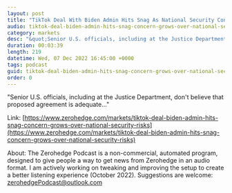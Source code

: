 ```yaml
---
layout: post
title: "TikTok Deal With Biden Admin Hits Snag As National Security Concerns Persist"
audio: tiktok-deal-biden-admin-hits-snag-concern-grows-over-national-security-risks-0
category: markets
desc: "&quot;Senior U.S. officials, including at the Justice Department, don't believe that proposed agreement is adequate...&quot;"
duration: 00:03:39
length: 219
datetime: Wed, 07 Dec 2022 16:45:00 +0000
tags: podcast
guid: tiktok-deal-biden-admin-hits-snag-concern-grows-over-national-security-risks-0
order: 0
---
```

&quot;Senior U.S. officials, including at the Justice Department, don't believe that proposed agreement is adequate...&quot;

Link: [https://www.zerohedge.com/markets/tiktok-deal-biden-admin-hits-snag-concern-grows-over-national-security-risks](https://www.zerohedge.com/markets/tiktok-deal-biden-admin-hits-snag-concern-grows-over-national-security-risks)

About: The Zerohedge Podcast is a non-commercial, automated program, designed to give people a way to get news from Zerohedge in an audio format.  I am actively working on tweaking and improving the setup to create a better listening experience (October 2022).  Suggestions are welcome: [zerohedgePodcast@outlook.com](mailto:zerohedgePodcast@outlook.com)